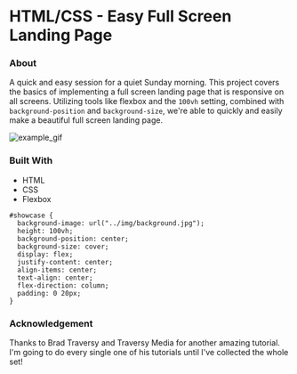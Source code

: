 # HTML/CSS - Easy Full Screen Landing Page

### About

A quick and easy session for a quiet Sunday morning. This project covers the basics of implementing a full screen landing page that is responsive on all screens. Utilizing tools like flexbox and the `100vh` setting, combined with `background-position` and `background-size`, we're able to quickly and easily make a beautiful full screen landing page.

![example_gif](./example.gif)

### Built With

- HTML
- CSS
- Flexbox

```
#showcase {
  background-image: url("../img/background.jpg");
  height: 100vh;
  background-position: center;
  background-size: cover;
  display: flex;
  justify-content: center;
  align-items: center;
  text-align: center;
  flex-direction: column;
  padding: 0 20px;
}

```

### Acknowledgement

Thanks to Brad Traversy and Traversy Media for another amazing tutorial. I'm going to do every single one of his tutorials until I've collected the whole set!
